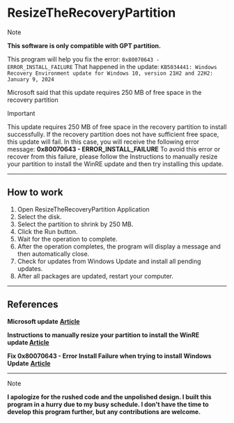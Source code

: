 # ResizeTheRecoveryPartition

> [!NOTE]  
> **This software is only compatible with GPT partition.**

This program will help you fix the error: `0x80070643 - ERROR_INSTALL_FAILURE`
That happened in the update:
`KB5034441: Windows Recovery Environment update for Windows 10, version 21H2 and 22H2: January 9, 2024`

Microsoft said that this update requires 250 MB of free space in the recovery partition

> [!IMPORTANT] 
>This update requires 250 MB of free space in the recovery partition to install successfully. If the recovery partition does not have sufficient free space, this update will fail. In this case, you will receive the following error message:
>**0x80070643 - ERROR_INSTALL_FAILURE**
>To avoid this error or recover from this failure, please follow the Instructions to manually resize your partition to install the WinRE update and then try installing this update.

---
## How to work

1. Open ResizeTheRecoveryPartition Application
2. Select the disk.
3. Select the partition to shrink by 250 MB.
4. Click the Run button.
5. Wait for the operation to complete.
6. After the operation completes, the program will display a message and then automatically close.
7. Check for updates from Windows Update and install all pending updates.
8. After all packages are updated, restart your computer.

---

## References
**Microsoft update** [**Article**](https://support.microsoft.com/en-us/topic/kb5034441-windows-recovery-environment-update-for-windows-10-version-21h2-and-22h2-january-9-2024-62c04204-aaa5-4fee-a02a-2fdea17075a8)

**Instructions to manually resize your partition to install the WinRE update** [**Article**](https://support.microsoft.com/topic/kb5028997-instructions-to-manually-resize-your-partition-to-install-the-winre-update-400faa27-9343-461c-ada9-24c8229763bf)

**Fix 0x80070643 - Error Install Failure when trying to install Windows Update** [**Article**](https://www.ghacks.net/2024/01/10/fix-0x80070643-error-install-failure-when-trying-to-install-windows-update/)


---

> [!NOTE]  
> **I apologize for the rushed code and the unpolished design. I built this program in a hurry due to my busy schedule. I don't have the time to develop this program further, but any contributions are welcome.**
